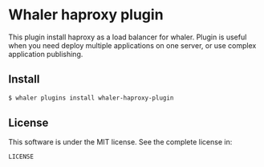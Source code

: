 # Whaler haproxy plugin

This plugin install haproxy as a load balancer for whaler.
Plugin is useful when you need deploy multiple applications on one server, or use complex application publishing.

## Install

```sh
$ whaler plugins install whaler-haproxy-plugin
```

## License

This software is under the MIT license. See the complete license in:

```
LICENSE
```
